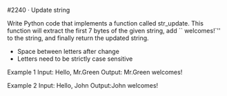 #2240 · Update string

Write Python code that implements a function called str_update.
This function will extract the first 7 bytes of the given string,
add `` welcomes!`'' to the string, and finally return the updated string.

- Space between letters after change
- Letters need to be strictly case sensitive

Example 1
Input: Hello, Mr.Green
Output: Mr.Green welcomes!

Example 2
Input: Hello, John
Output:John welcomes!
